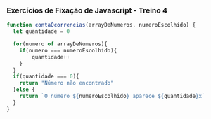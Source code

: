 ### Exercícios de Fixação de Javascript - Treino 4

~~~~javascript
function contaOcorrencias(arrayDeNumeros, numeroEscolhido) {
  let quantidade = 0

  for(numero of arrayDeNumeros){
    if(numero === numeroEscolhido){
        quantidade++
    }
  }
  if(quantidade === 0){
    return "Número não encontrado"
  }else {
    return `O número ${numeroEscolhido} aparece ${quantidade}x`
  }
}